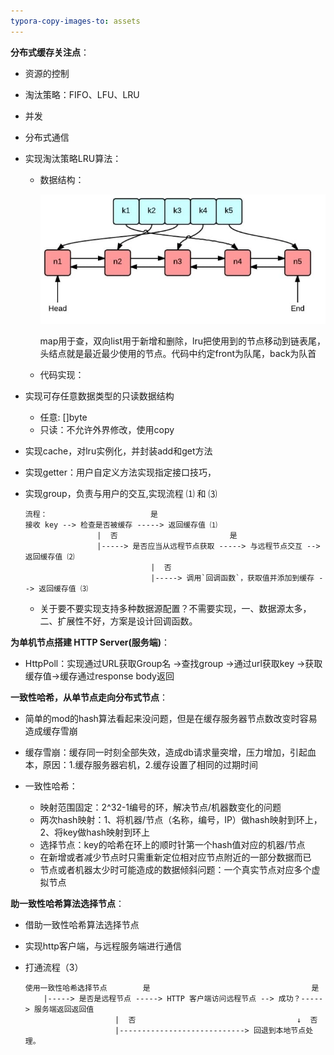 ```yaml
---
typora-copy-images-to: assets
---
```


**分布式缓存关注点**：

- 资源的控制
- 淘汰策略：FIFO、LFU、LRU
- 并发
- 分布式通信


- 实现淘汰策略LRU算法：

  - 数据结构：

    ![implement lru algorithm with golang](assets/lru.jpg)

    map用于查，双向list用于新增和删除，lru把使用到的节点移动到链表尾，头结点就是最近最少使用的节点。代码中约定front为队尾，back为队首

  - 代码实现：


- 实现可存任意数据类型的只读数据结构
  - 任意: []byte
  - 只读：不允许外界修改，使用copy
  
- 实现cache，对lru实例化，并封装add和get方法

- 实现getter：用户自定义方法实现指定接口技巧，

- 实现group，负责与用户的交互,实现流程 ⑴ 和 ⑶

  ```
  流程：                       是
  接收 key --> 检查是否被缓存 -----> 返回缓存值 ⑴
                  |  否                         是
                  |-----> 是否应当从远程节点获取 -----> 与远程节点交互 --> 返回缓存值 ⑵
                              |  否
                              |-----> 调用`回调函数`，获取值并添加到缓存 --> 返回缓存值 ⑶
  ```

  - 关于要不要实现支持多种数据源配置？不需要实现，一、数据源太多，二、扩展性不好，方案是设计回调函数。

**为单机节点搭建 HTTP Server(服务端)**：

- HttpPoll：实现通过URL获取Group名 ->查找group ->通过url获取key ->获取缓存值->缓存通过response body返回

**一致性哈希，从单节点走向分布式节点**：

- 简单的mod的hash算法看起来没问题，但是在缓存服务器节点数改变时容易造成缓存雪崩

- 缓存雪崩：缓存同一时刻全部失效，造成db请求量突增，压力增加，引起血本，原因：1.缓存服务器宕机，2.缓存设置了相同的过期时间
- 一致性哈希：
  - 映射范围固定：2^32-1编号的环，解决节点/机器数变化的问题
  - 两次hash映射：1、将机器/节点（名称，编号，IP）做hash映射到环上，2、将key做hash映射到环上
  - 选择节点：key的哈希在环上的顺时针第一个hash值对应的机器/节点
  - 在新增或者减少节点时只需重新定位相对应节点附近的一部分数据而已
  - 节点或者机器太少时可能造成的数据倾斜问题：一个真实节点对应多个虚拟节点

**助一致性哈希算法选择节点**：

- 借助一致性哈希算法选择节点

- 实现http客户端，与远程服务端进行通信

- 打通流程（3）

  ````
  使用一致性哈希选择节点        是                                    是
      |-----> 是否是远程节点 -----> HTTP 客户端访问远程节点 --> 成功？-----> 服务端返回返回值
                      |  否                                    ↓  否
                      |----------------------------> 回退到本地节点处理。
  ````

  
